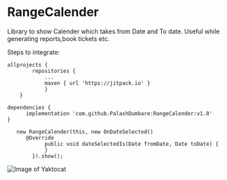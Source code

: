  # RangeCalender

Library to show Calender which takes from Date and To date. Useful while generating reports,book tickets etc.

Steps to integrate:

```
allprojects {
		repositories {
			...
			maven { url 'https://jitpack.io' }
	        }
	}
```	
	 
  ```
  dependencies {
        implementation 'com.github.PalashDumbare:RangeCalender:v1.0'
  }
```
```
   new RangeCalender(this, new OnDateSelected()  
  	  @Override
            public void dateSelectedIs(Date fromDate, Date toDate) {
            }
        }).show();
  ```

![Image of Yaktocat](https://github.com/PalashDumbare/RangeCalender/blob/master/device-2019-07-18-164401.png)
